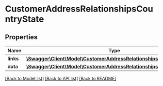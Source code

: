 # CustomerAddressRelationshipsCountryState

## Properties
Name | Type | Description | Notes
------------ | ------------- | ------------- | -------------
**links** | [**\Swagger\Client\Model\CustomerAddressRelationshipsCountryStateLinks**](CustomerAddressRelationshipsCountryStateLinks.md) |  | [optional] 
**data** | [**\Swagger\Client\Model\CustomerAddressRelationshipsCountryStateData**](CustomerAddressRelationshipsCountryStateData.md) |  | [optional] 

[[Back to Model list]](../../README.md#documentation-for-models) [[Back to API list]](../../README.md#documentation-for-api-endpoints) [[Back to README]](../../README.md)

